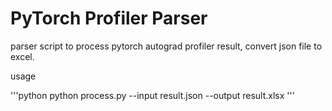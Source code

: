 # PyTorch Profiler Parser
parser script to process pytorch autograd profiler result, convert json file to excel.

usage

'''python
python process.py --input result.json --output result.xlsx
'''
